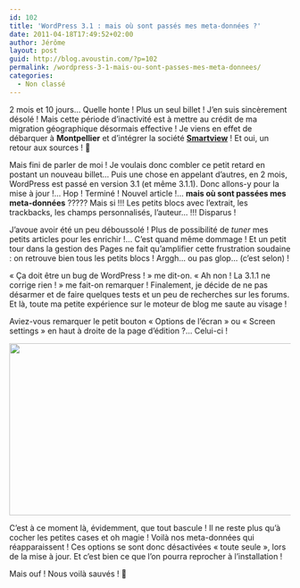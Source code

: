 ```yaml
---
id: 102
title: 'WordPress 3.1 : mais où sont passés mes meta-données ?'
date: 2011-04-18T17:49:52+02:00
author: Jérôme
layout: post
guid: http://blog.avoustin.com/?p=102
permalink: /wordpress-3-1-mais-ou-sont-passes-mes-meta-donnees/
categories:
  - Non classé
---
```


2 mois et 10 jours&#8230; Quelle honte ! Plus un seul billet ! J&rsquo;en suis sincèrement désolé ! Mais cette période d&rsquo;inactivité est à mettre au crédit de ma migration géographique désormais effective ! Je viens en effet de débarquer à **Montpellier** et d&rsquo;intégrer la société **<a title="Smartview, Conseil et Formations" href="http://www.smartview.fr" target="_blank">Smartview</a>** ! Et oui, un retour aux sources ! 🙂

Mais fini de parler de moi ! Je voulais donc combler ce petit retard en postant un nouveau billet&#8230; Puis une chose en appelant d&rsquo;autres, en 2 mois, WordPress est passé en version 3.1 (et même 3.1.1). Donc allons-y pour la mise à jour !&#8230; Hop ! Terminé ! Nouvel article !&#8230; **mais où sont passées mes meta-données** ????? Mais si !!! Les petits blocs avec l&rsquo;extrait, les trackbacks, les champs personnalisés, l&rsquo;auteur&#8230; !!! Disparus !<!--more-->

J&rsquo;avoue avoir été un peu déboussolé ! Plus de possibilité de _tuner_ mes petits articles pour les enrichir !&#8230; C&rsquo;est quand même dommage ! Et un petit tour dans la gestion des Pages ne fait qu&rsquo;amplifier cette frustration soudaine : on retrouve bien tous les petits blocs ! Arggh&#8230; ou pas glop&#8230; (c&rsquo;est selon) !

« Ça doit être un bug de WordPress ! » me dit-on. « Ah non ! La 3.1.1 ne corrige rien ! » me fait-on remarquer ! Finalement, je décide de ne pas désarmer et de faire quelques tests et un peu de recherches sur les forums. Et là, toute ma petite expérience sur le moteur de blog me saute au visage !

Aviez-vous remarquer le petit bouton « Options de l&rsquo;écran » ou « Screen settings » en haut à droite de la page d&rsquo;édition ?&#8230; Celui-ci !

<p style="text-align: center;">
  <a rel="attachment wp-att-107" href="{{ site.baseurl }}/wordpress-3-1-mais-ou-sont-passes-mes-meta-donnees/bouton-options-wordpress/"><img class="aligncenter size-full wp-image-107" title="bouton options wordpress" src="{{ site.baseurl }}/wp-content/upload/bouton-options-wordpress.png" alt="" width="745" height="308" srcset="{{ site.baseurl }}/wp-content/upload/bouton-options-wordpress.png 745w, {{ site.baseurl }}/wp-content/upload/bouton-options-wordpress-300x124.png 300w" sizes="(max-width: 745px) 100vw, 745px" /></a>
</p>

<p style="text-align: left;">
  C&rsquo;est à ce moment là, évidemment, que tout bascule ! Il ne reste plus qu&rsquo;à cocher les petites cases et oh magie ! Voilà nos meta-données qui réapparaissent ! Ces options se sont donc désactivées « toute seule », lors de la mise à jour. Et c&rsquo;est bien ce que l&rsquo;on pourra reprocher à l&rsquo;installation !
</p>

<p style="text-align: left;">
  Mais ouf ! Nous voilà sauvés ! 🙂
</p>

